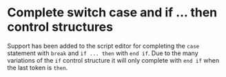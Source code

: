 # Complete switch case and if ... then control structures

Support has been added to the script editor for completing the `case`
statement with `break` and `if ... then` with `end if`. Due to the many
variations of the `if` control structure it will only complete with 
`end if` when the last token is `then`.
